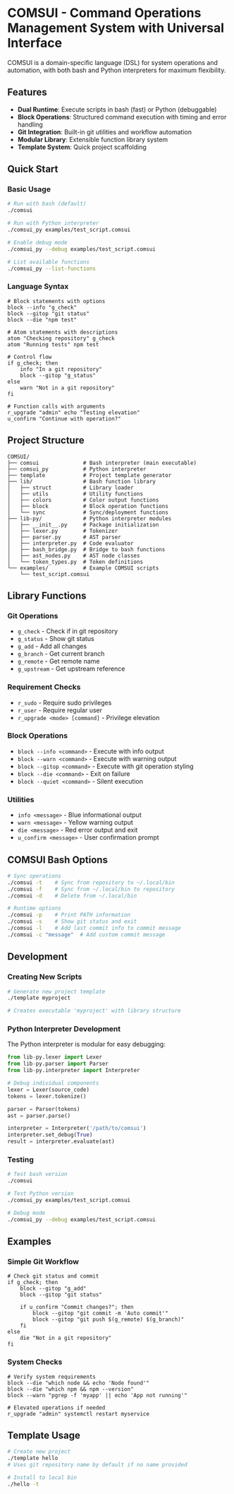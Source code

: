 # COMSUI - Command Operations Management System with Universal Interface

COMSUI is a domain-specific language (DSL) for system operations and automation, with both bash and Python interpreters for maximum flexibility.

## Features

- **Dual Runtime**: Execute scripts in bash (fast) or Python (debuggable)
- **Block Operations**: Structured command execution with timing and error handling
- **Git Integration**: Built-in git utilities and workflow automation
- **Modular Library**: Extensible function library system
- **Template System**: Quick project scaffolding

## Quick Start

### Basic Usage

```bash
# Run with bash (default)
./comsui

# Run with Python interpreter
./comsui_py examples/test_script.comsui

# Enable debug mode
./comsui_py --debug examples/test_script.comsui

# List available functions
./comsui_py --list-functions
```

### Language Syntax

```comsui
# Block statements with options
block --info "g_check"
block --gitop "git status"
block --die "npm test"

# Atom statements with descriptions
atom "Checking repository" g_check
atom "Running tests" npm test

# Control flow
if g_check; then
    info "In a git repository"
    block --gitop "g_status"
else
    warn "Not in a git repository"
fi

# Function calls with arguments
r_upgrade "admin" echo "Testing elevation"
u_confirm "Continue with operation?"
```

## Project Structure

```
COMSUI/
├── comsui              # Bash interpreter (main executable)
├── comsui_py           # Python interpreter
├── template            # Project template generator
├── lib/                # Bash function library
│   ├── struct          # Library loader
│   ├── utils           # Utility functions
│   ├── colors          # Color output functions
│   ├── block           # Block operation functions
│   └── sync            # Sync/deployment functions
├── lib-py/             # Python interpreter modules
│   ├── __init__.py     # Package initialization
│   ├── lexer.py        # Tokenizer
│   ├── parser.py       # AST parser
│   ├── interpreter.py  # Code evaluator
│   ├── bash_bridge.py  # Bridge to bash functions
│   ├── ast_nodes.py    # AST node classes
│   └── token_types.py  # Token definitions
└── examples/           # Example COMSUI scripts
    └── test_script.comsui
```

## Library Functions

### Git Operations
- `g_check` - Check if in git repository
- `g_status` - Show git status
- `g_add` - Add all changes
- `g_branch` - Get current branch
- `g_remote` - Get remote name
- `g_upstream` - Get upstream reference

### Requirement Checks
- `r_sudo` - Require sudo privileges
- `r_user` - Require regular user
- `r_upgrade <mode> [command]` - Privilege elevation

### Block Operations
- `block --info <command>` - Execute with info output
- `block --warn <command>` - Execute with warning output
- `block --gitop <command>` - Execute with git operation styling
- `block --die <command>` - Exit on failure
- `block --quiet <command>` - Silent execution

### Utilities
- `info <message>` - Blue informational output
- `warn <message>` - Yellow warning output
- `die <message>` - Red error output and exit
- `u_confirm <message>` - User confirmation prompt

## COMSUI Bash Options

```bash
# Sync operations
./comsui -t    # Sync from repository to ~/.local/bin
./comsui -f    # Sync from ~/.local/bin to repository
./comsui -d    # Delete from ~/.local/bin

# Runtime options
./comsui -p    # Print PATH information
./comsui -s    # Show git status and exit
./comsui -l    # Add last commit info to commit message
./comsui -c "message"  # Add custom commit message
```

## Development

### Creating New Scripts

```bash
# Generate new project template
./template myproject

# Creates executable 'myproject' with library structure
```

### Python Interpreter Development

The Python interpreter is modular for easy debugging:

```python
from lib-py.lexer import Lexer
from lib-py.parser import Parser
from lib-py.interpreter import Interpreter

# Debug individual components
lexer = Lexer(source_code)
tokens = lexer.tokenize()

parser = Parser(tokens)
ast = parser.parse()

interpreter = Interpreter('/path/to/comsui')
interpreter.set_debug(True)
result = interpreter.evaluate(ast)
```

### Testing

```bash
# Test bash version
./comsui

# Test Python version
./comsui_py examples/test_script.comsui

# Debug mode
./comsui_py --debug examples/test_script.comsui
```

## Examples

### Simple Git Workflow

```comsui
# Check git status and commit
if g_check; then
    block --gitop "g_add"
    block --gitop "git status"

    if u_confirm "Commit changes?"; then
        block --gitop "git commit -m 'Auto commit'"
        block --gitop "git push $(g_remote) $(g_branch)"
    fi
else
    die "Not in a git repository"
fi
```

### System Checks

```comsui
# Verify system requirements
block --die "which node && echo 'Node found'"
block --die "which npm && npm --version"
block --warn "pgrep -f 'myapp' || echo 'App not running'"

# Elevated operations if needed
r_upgrade "admin" systemctl restart myservice
```

## Template Usage

```bash
# Create new project
./template hello
# Uses git repository name by default if no name provided

# Install to local bin
./hello -t
```
